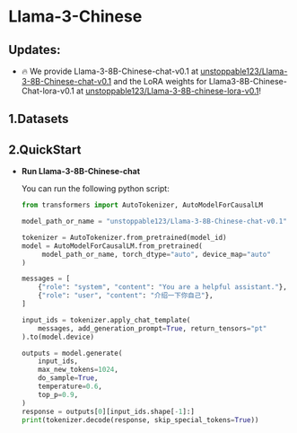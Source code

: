# Llama-3-Chinese

## Updates:

- 🔥 We provide Llama-3-8B-Chinese-chat-v0.1 at [unstoppable123/Llama-3-8B-Chinese-chat-v0.1](https://huggingface.co/unstoppable123/Llama-3-8B-Chinese-chat-v0.1) and the LoRA weights for Llama3-8B-Chinese-Chat-lora-v0.1 at [unstoppable123/Llama-3-8B-chinese-lora-v0.1](https://huggingface.co/unstoppable123/Llama-3-8B-chinese-lora-v0.1)!



## 1.Datasets


## 2.QuickStart

- **Run Llama-3-8B-Chinese-chat**

  You can run the following python script:

  ```python
  from transformers import AutoTokenizer, AutoModelForCausalLM
  
  model_path_or_name = "unstoppable123/Llama-3-8B-Chinese-chat-v0.1"
  
  tokenizer = AutoTokenizer.from_pretrained(model_id)
  model = AutoModelForCausalLM.from_pretrained(
       model_path_or_name, torch_dtype="auto", device_map="auto"
  )
  
  messages = [
      {"role": "system", "content": "You are a helpful assistant."},
      {"role": "user", "content": "介绍一下你自己"},
  ]
  
  input_ids = tokenizer.apply_chat_template(
      messages, add_generation_prompt=True, return_tensors="pt"
  ).to(model.device)
  
  outputs = model.generate(
      input_ids,
      max_new_tokens=1024,
      do_sample=True,
      temperature=0.6,
      top_p=0.9,
  )
  response = outputs[0][input_ids.shape[-1]:]
  print(tokenizer.decode(response, skip_special_tokens=True))
  ```

